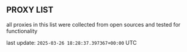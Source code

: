 ## PROXY LIST

all proxies in this list were collected from open sources and tested for functionality

last update: `2025-03-26 18:28:37.397367+00:00` UTC